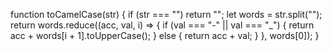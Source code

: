 function toCamelCase(str) {
  if (str === "") return "";
  let words = str.split("");
  return words.reduce((acc, val, i) => {
    if (val === "-" || val === "_") {
      return acc + words[i + 1].toUpperCase();
    } else {
      return acc + val;
    }
  }, words[0]);
}
